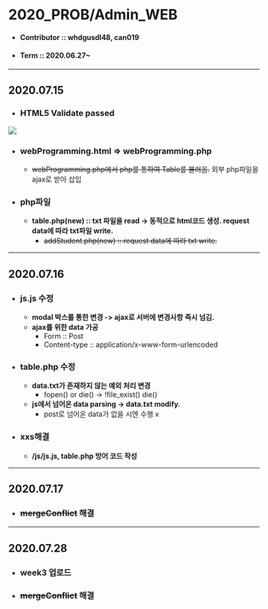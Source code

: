 # 2020_PROB/Admin_WEB

* #### Contributor :: whdgusdl48, can019
* #### Term :: 2020.06.27~
<hr/>

## **2020.07.15**
* ###  **HTML5 Validate passed**
<img src = "https://user-images.githubusercontent.com/26926966/87548043-ec73a100-c6e6-11ea-9ada-1a8acc19ead3.png" >


* ###  **webProgramming.html => webProgramming.php**
  + ~~webProgramming.php에서 php를 통하여 Table를 불러옴.~~ 외부 php파일을 ajax로 받아 삽입  
* ###  **php파일**
  + **table.php(new) :: txt 파일을 read -> 동적으로 html코드 생성. request data에 따라 txt파일 write.**<br>   
    - ~~addStudent.php(new) :: request data에 따라 txt write.~~
<hr/> 

## **2020.07.16**
* ### **js.js 수정**
  + **modal 박스를 통한 변경 -> ajax로 서버에 변경사항 즉시 넘김.**
  + **ajax를 위한 data 가공**
    - Form :: Post<br/>
    - Content-type :: application/x-www-form-urlencoded
* ### **table.php 수정**
  + **data.txt가 존재하지 않는 예외 처리 변경**
    - fopen() or die() ->  !file_exist() die()
  + **js에서 넘어온 data parsing -> data.txt modify.**
    - post로 넘어온 data가 없을 시엔 수행 x
* ### **xxs해결**
  + **/js/js.js, table.php 방어 코드 작성**
 
<hr/>
  
## **2020.07.17**
* ### ~~**mergeConflict**~~ **해결**

<hr/>

## **2020.07.28**
* ### **week3 업로드**
* ### ~~**mergeConflict**~~ **해결**

 

